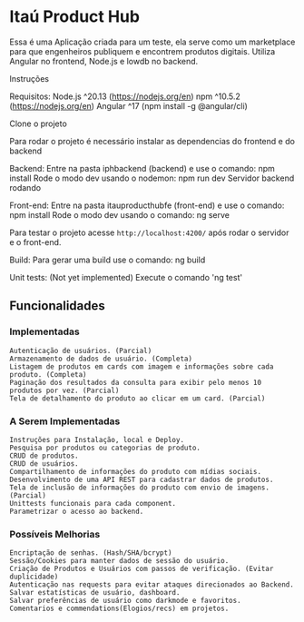 # Itaú Product Hub
Essa é uma Aplicação criada para um teste, ela serve como um marketplace para que engenheiros publiquem e encontrem produtos digitais. Utiliza Angular no frontend, Node.js e lowdb no backend.

Instruções

Requisitos:
    Node.js ^20.13 (https://nodejs.org/en)
    npm ^10.5.2 (https://nodejs.org/en)
    Angular ^17 (npm install -g @angular/cli)

Clone o projeto

Para rodar o projeto é necessário instalar as dependencias do frontend e do backend

Backend:
Entre na pasta iphbackend (backend) e use o comando:
npm install
Rode o modo dev usando o nodemon:
npm run dev
Servidor backend rodando

Front-end:
Entre na pasta itauproducthubfe (front-end) e use o comando:
npm install
Rode o modo dev usando o comando:
ng serve

Para testar o projeto acesse `http://localhost:4200/` após rodar o servidor e o front-end.

Build:
Para gerar uma build use o comando:
ng build

Unit tests:
(Not yet implemented)
Execute o comando 'ng test'

## Funcionalidades 

### Implementadas

    Autenticação de usuários. (Parcial)
    Armazenamento de dados de usuário. (Completa)
    Listagem de produtos em cards com imagem e informações sobre cada produto. (Completa)
    Paginação dos resultados da consulta para exibir pelo menos 10 produtos por vez. (Parcial)
    Tela de detalhamento do produto ao clicar em um card. (Parcial)

### A Serem Implementadas

    Instruções para Instalação, local e Deploy.
    Pesquisa por produtos ou categorias de produto.
	CRUD de produtos.
	CRUD de usuários.
    Compartilhamento de informações do produto com mídias sociais.
    Desenvolvimento de uma API REST para cadastrar dados de produtos.
    Tela de inclusão de informações do produto com envio de imagens. (Parcial)
	Unittests funcionais para cada component.
    Parametrizar o acesso ao backend.

### Possíveis Melhorias

    Encriptação de senhas. (Hash/SHA/bcrypt)
    Sessão/Cookies para manter dados de sessão do usuário.
    Criação de Produtos e Usuários com passos de verificação. (Evitar duplicidade)
    Autenticação nas requests para evitar ataques direcionados ao Backend.
    Salvar estatísticas de usuário, dashboard.
    Salvar preferências de usuário como darkmode e favoritos.
    Comentarios e commendations(Elogios/recs) em projetos.